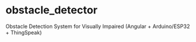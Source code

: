 # obstacle_detector
Obstacle Detection System for Visually Impaired (Angular + Arduino/ESP32 + ThingSpeak)
